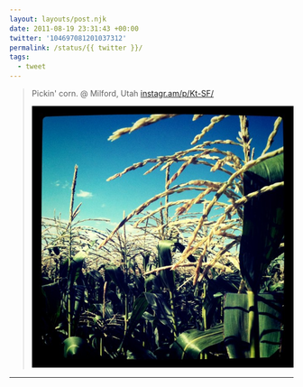 ```yaml
---
layout: layouts/post.njk
date: 2011-08-19 23:31:43 +00:00
twitter: '104697081201037312'
permalink: /status/{{ twitter }}/
tags: 
  - tweet
---
```


> Pickin' corn. @ Milford, Utah [instagr.am/p/Kt-SF/](http://instagr.am/p/Kt-SF/)
> 
> ![cornfield](/img/_insta/11143064_449450611881481_331009503_n.jpg)

---
